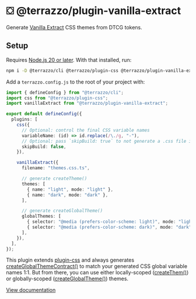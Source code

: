 # ⛋ @terrazzo/plugin-vanilla-extract

Generate [Vanilla Extract](https://vanilla-extract.style) CSS themes from DTCG tokens.

## Setup

Requires [Node.js 20 or later](https://nodejs.org). With that installed, run:

```sh
npm i -D @terrazzo/cli @terrazzo/plugin-css @terrazzo/plugin-vanilla-extract
```

Add a `terrazzo.config.js` to the root of your project with:

```ts
import { defineConfig } from "@terrazzo/cli";
import css from "@terrazzo/plugin-css";
import vanillaExtract from "@terrazzo/plugin-vanilla-extract";

export default defineConfig({
  plugins: [
    css({
      // Optional: control the final CSS variable names
      variableName: (id) => id.replace(/\./g, "-"),
      // Optional: pass `skipBuild: true` to not generate a .css file if only using Vanilla Extract.
      skipBuild: false,
    }),

    vanillaExtract({
      filename: "themes.css.ts",

      // generate createTheme()
      themes: [
        { name: "light", mode: "light" },
        { name: "dark", mode: "dark" },
      ],

      // generate createGlobalTheme()
      globalThemes: [
        { selector: "@media (prefers-color-scheme: light)", mode: "light" },
        { selector: "@media (prefers-color-scheme: dark)", mode: "dark" },
      ],
    }),
  ],
});
```

This plugin extends [plugin-css](../plugin-css) and always generates [createGlobalThemeContract()](https://vanilla-extract.style/documentation/global-api/create-global-theme-contract/) to match your generated CSS global variable names 1:1. But from there, you can use either locally-scoped ([createThem()](https://vanilla-extract.style/documentation/api/create-theme/)) or globally-scoped ([createGlobalTheme()](https://vanilla-extract.style/documentation/global-api/create-global-theme/)) themes.

[View documentation](https://terrazzo.app/docs/integrations/vanilla-extract)
